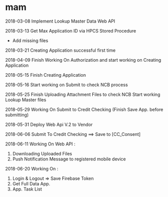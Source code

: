 # mam

2018-03-08
Implement Lookup Master Data Web API

2018-03-13
Get Max Application ID via HPCS Stored Procedure
+ Add missing files 

2018-03-21
Creating Application successful first time

2018-04-09
Finish Working On Authorization and start working on Creating Application

2018-05-15
Finish Creating Application

2018-05-16
Start working on Submit to check NCB process

2018-05-25
Finish Uploading Attachment Files to check NCB 
Start working Lookup Master files 

2018-05-29
Working On Submit to Credit Checking (Finish Save App. before submitting)

2018-05-31
Deploy Web Api V.2 to Vendor

2018-06-06
Submit To Credit Checking ==> Save to [CC_Consent]

2018-06-11
Working On Web API : 
  1. Downloading Uploaded Files
  2. Push Notification Message to registered mobile device
  
2018-06-20
Working On :
  1. Login & Logout => Save Firebase Token
  2. Get Full Data App.
  3. App. Task List